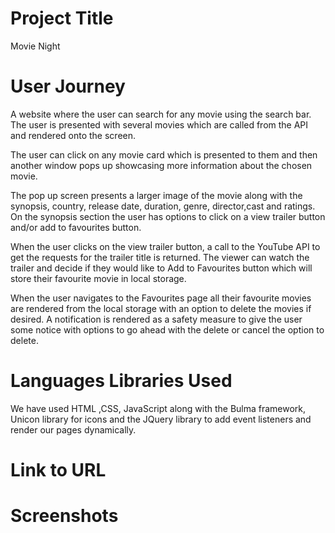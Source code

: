 # Project Title

Movie Night

# User Journey

A website where the user can search for any movie using the search bar. The user is presented with several movies which are called from the API and rendered onto the screen.

The user can click on any movie card which is presented to them and then another window pops up showcasing more information about the chosen movie.

The pop up screen presents a larger image of the movie along with the synopsis, country, release date, duration, genre, director,cast and ratings.
On the synopsis section the user has options to click on a view trailer button and/or add to favourites button.

When the user clicks on the view trailer button, a call to the YouTube API to get the requests for the trailer title is returned. The viewer can watch the trailer and decide if they would like to Add to Favourites button which will store their favourite movie in local storage.

When the user navigates to the Favourites page all their favourite movies are rendered from the local storage with an option to delete the movies if desired.
A notification is rendered as a safety measure to give the user some notice with options to go ahead with the delete or cancel the option to delete.

# Languages Libraries Used

We have used HTML ,CSS, JavaScript along with the Bulma framework, Unicon library for icons and the JQuery library to add event listeners and render our pages dynamically.

# Link to URL

# Screenshots
